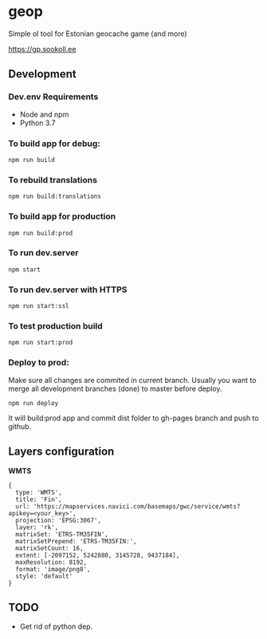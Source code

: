 # geop

Simple ol tool for Estonian geocache game (and more)

https://gp.sookoll.ee

## Development

### Dev.env Requirements

* Node and npm
* Python 3.7

### To build app for debug:
```
npm run build
```
### To rebuild translations
```
npm run build:translations
```
### To build app for production
```
npm run build:prod
```
### To run dev.server
```
npm start
```
### To run dev.server with HTTPS
```
npm run start:ssl
```
### To test production build
```
npm run start:prod
```
### Deploy to prod:

Make sure all changes are commited in current branch.
Usually you want to merge all development branches (done) to master before deploy.
```
npm run deploy
```
It will build:prod app and commit dist folder to gh-pages branch and push to github.

## Layers configuration

**WMTS**
```
{
  type: 'WMTS',
  title: 'Fin',
  url: 'https://mapservices.navici.com/basemaps/gwc/service/wmts?apikey=<your_key>',
  projection: 'EPSG:3067',
  layer: 'rk',
  matrixSet: 'ETRS-TM35FIN',
  matrixSetPrepend: 'ETRS-TM35FIN:',
  matrixSetCount: 16,
  extent: [-2097152, 5242880, 3145728, 9437184],
  maxResolution: 8192,
  format: 'image/png8',
  style: 'default'
}
```

## TODO

* Get rid of python dep.
